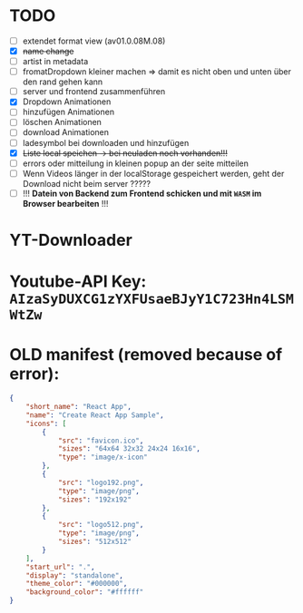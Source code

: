 # **TODO**

- [ ] extendet format view (av01.0.08M.08)
- [x] ~~name change~~
- [ ] artist in metadata
- [ ] fromatDropdown kleiner machen => damit es nicht oben und unten über den rand gehen kann
- [ ] server und frontend zusammenführen
- [x] Dropdown Animationen
- [ ] hinzufügen Animationen
- [ ] löschen Animationen
- [ ] download Animationen
- [ ] ladesymbol bei downloaden und hinzufügen
- [x] ~~Liste local speichen -> bei neuladen noch vorhanden!!!~~
- [ ] errors oder mitteilung in kleinen popup an der seite mitteilen
- [ ] Wenn Videos länger in der localStorage gespeichert werden, geht der Download nicht beim server ?????
- [ ] !!! **Datein von Backend zum Frontend schicken und mit `WASM` im Browser bearbeiten** !!!

# **YT-Downloader**

# **Youtube-API Key:** `AIzaSyDUXCG1zYXFUsaeBJyY1C723Hn4LSMWtZw`

# **OLD manifest (removed because of error):**

```JSON
{
    "short_name": "React App",
    "name": "Create React App Sample",
    "icons": [
        {
            "src": "favicon.ico",
            "sizes": "64x64 32x32 24x24 16x16",
            "type": "image/x-icon"
        },
        {
            "src": "logo192.png",
            "type": "image/png",
            "sizes": "192x192"
        },
        {
            "src": "logo512.png",
            "type": "image/png",
            "sizes": "512x512"
        }
    ],
    "start_url": ".",
    "display": "standalone",
    "theme_color": "#000000",
    "background_color": "#ffffff"
}
```
